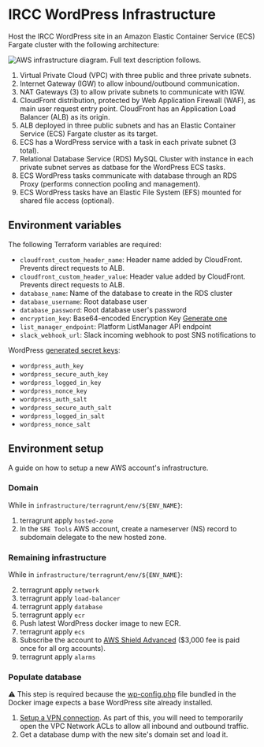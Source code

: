 # IRCC WordPress Infrastructure

Host the IRCC WordPress site in an Amazon Elastic Container Service (ECS) Fargate cluster with the following architecture:

![AWS infrastructure diagram.  Full text description follows.](docs/architecture-aws-wordpress-fargate.png)

1. Virtual Private Cloud (VPC) with three public and three private subnets.
1. Internet Gateway (IGW) to allow inbound/outbound communication.
1. NAT Gateways (3) to allow private subnets to communicate with IGW.
1. CloudFront distribution, protected by Web Application Firewall (WAF), as main user request entry point.  CloudFront has an Application Load Balancer (ALB) as its origin.
1. ALB deployed in three public subnets and has an Elastic Container Service (ECS) Fargate cluster as its target.
1. ECS has a WordPress service with a task in each private subnet (3 total).
1. Relational Database Service (RDS) MySQL Cluster with instance in each private subnet serves as datbase for the WordPress ECS tasks.  
1. ECS WordPress tasks communicate with database through an RDS Proxy (performs connection pooling and management).
1. ECS WordPress tasks have an Elastic File System (EFS) mounted for shared file access (optional).

## Environment variables

The following Terraform variables are required:
* `cloudfront_custom_header_name`: Header name added by CloudFront. Prevents direct requests to ALB.
* `cloudfront_custom_header_value`: Header value added by CloudFront.  Prevents direct requests to ALB.
* `database_name`: Name of the database to create in the RDS cluster
* `database_username`: Root database user
* `database_password`: Root database user's password
* `encryption_key`: Base64-encoded Encryption Key [Generate one](https://github.com/cds-snc/gc-articles#config)
* `list_manager_endpoint`: Platform ListManager API endpoint
* `slack_webhook_url`: Slack incoming webhook to post SNS notifications to

WordPress [generated secret keys](https://api.wordpress.org/secret-key/1.1/salt/):
* `wordpress_auth_key`
* `wordpress_secure_auth_key`
* `wordpress_logged_in_key`
* `wordpress_nonce_key`
* `wordpress_auth_salt`
* `wordpress_secure_auth_salt`
* `wordpress_logged_in_salt`
* `wordpress_nonce_salt`

## Environment setup

A guide on how to setup a new AWS account's infrastructure.

### Domain
While in `infrastructure/terragrunt/env/${ENV_NAME}`:

1. terragrunt apply `hosted-zone`
2. In the `SRE Tools` AWS account, create a nameserver (NS) record to subdomain delegate to the new hosted zone.  

### Remaining infrastructure
While in `infrastructure/terragrunt/env/${ENV_NAME}`:

2. terragrunt apply `network`
3. terragrunt apply `load-balancer`
4. terragrunt apply `database`
4. terragrunt apply `ecr`
5. Push latest WordPress docker image to new ECR.
6. terragrunt apply `ecs`
7. Subscribe the account to [AWS Shield Advanced](https://docs.aws.amazon.com/waf/latest/developerguide/enable-ddos-prem.html) ($3,000 fee is paid once for all org accounts).
8. terragrunt apply `alarms`

### Populate database
:warning: This step is required because the [wp-config.php](../wordpress/wp-config.php#L132) file bundled in the Docker image expects a base WordPress site already installed.
1. [Setup a VPN connection](https://docs.google.com/document/d/1uFZ2josUt9-3fbohwauR8n2ACzel5wNqHtEgN8xepvE/edit).  As part of this, you will need to temporarily open the VPC Network ACLs to allow all inbound and outbound traffic.
2. Get a database dump with the new site's domain set and load it.
